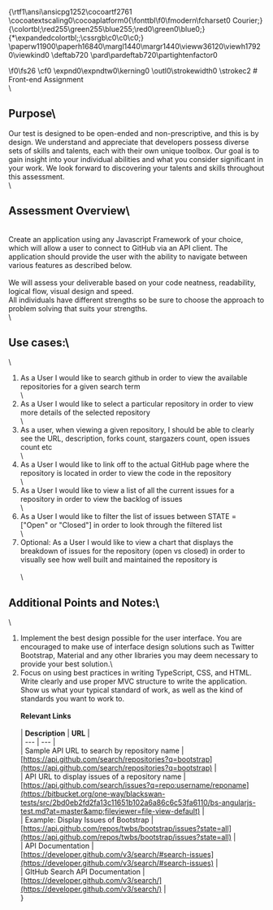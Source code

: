 {\rtf1\ansi\ansicpg1252\cocoartf2761
\cocoatextscaling0\cocoaplatform0{\fonttbl\f0\fmodern\fcharset0 Courier;}
{\colortbl;\red255\green255\blue255;\red0\green0\blue0;}
{\*\expandedcolortbl;;\cssrgb\c0\c0\c0;}
\paperw11900\paperh16840\margl1440\margr1440\vieww36120\viewh17920\viewkind0
\deftab720
\pard\pardeftab720\partightenfactor0

\f0\fs26 \cf0 \expnd0\expndtw0\kerning0
\outl0\strokewidth0 \strokec2 # Front-end Assignment\
\
## Purpose\
Our test is designed to be open-ended and non-prescriptive, and this is by design. We understand and appreciate that developers possess diverse sets of skills and talents, each with their own unique toolbox. Our goal is to gain insight into your individual abilities and what you consider significant in your work. We look forward to discovering your talents and skills throughout this assessment.\
\
## Assessment Overview\
\
Create an application using any Javascript Framework of your choice, which will allow a user to connect to GitHub via an API client. The application should provide the user with the ability to navigate between various features as described below.\
\
We will assess your deliverable based on your code neatness, readability, logical flow, visual design and speed.\
All individuals have different strengths so be sure to choose the approach to problem solving that suits your strengths.\
\
## Use cases:\
\
1. As a User I would like to search github in order to view the available repositories for a given search term\
\
2. As a User I would like to select a particular repository in order to view more details of the selected repository\
\
3. As a user, when viewing a given repository, I should be able to clearly see the URL, description, forks count, stargazers count, open issues count etc\
\
4. As a User I would like to link off to the actual GitHub page where the repository is located in order to view the code in the repository\
\
5. As a User I would like to view a list of all the current issues for a repository in order to view the backlog of issues\
\
6. As a User I would like to filter the list of issues between STATE = ["Open" or "Closed"] in order to look through the filtered list\
\
7. Optional: As a User I would like to view a chart that displays the breakdown of issues for the repository (open vs closed) in order to visually see how well built and maintained the repository is\
\
\
## Additional Points and Notes:\
\
1. Implement the best design possible for the user interface. You are encouraged to make use of interface design solutions such as Twitter Bootstrap, Material and any other libraries you may deem necessary to provide your best solution.\
2. Focus on using best practices in writing TypeScript, CSS, and HTML. Write clearly and use proper MVC structure to write the application. Show us what your typical standard of work, as well as the kind of standards you want to work to.\
\
**Relevant Links**\
\
| **Description** | **URL** |\
| --- | --- |\
| Sample API URL to search by repository name | [https://api.github.com/search/repositories?q=bootstrap](https://api.github.com/search/repositories?q=bootstrap) |\
| API URL to display issues of a repository name | [https://api.github.com/search/issues?q=repo:username/reponame](https://bitbucket.org/one-way/blackswan-tests/src/2bd0eb2fd2fa13c11651b102a6a86c6c53fa6110/bs-angularjs-test.md?at=master&amp;fileviewer=file-view-default) |\
| Example: Display Issues of Bootstrap | [https://api.github.com/repos/twbs/bootstrap/issues?state=all](https://api.github.com/repos/twbs/bootstrap/issues?state=all) |\
| API Documentation | [https://developer.github.com/v3/search/#search-issues](https://developer.github.com/v3/search/#search-issues) |\
| GItHub Search API Documentation | [https://developer.github.com/v3/search/](https://developer.github.com/v3/search/) |\
}